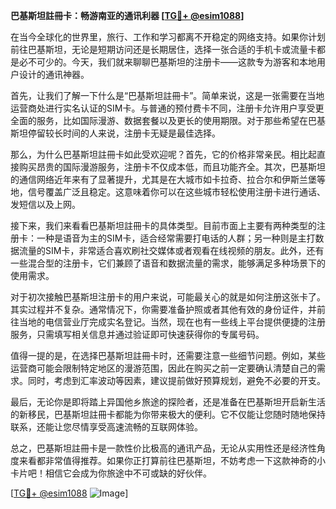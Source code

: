 **巴基斯坦註冊卡：畅游南亚的通讯利器 [[TG💪+ @esim1088](https://t.me/s/esim1088)]**

在当今全球化的世界里，旅行、工作和学习都离不开稳定的网络支持。如果你计划前往巴基斯坦，无论是短期访问还是长期居住，选择一张合适的手机卡或流量卡都是必不可少的。今天，我们就来聊聊巴基斯坦的注册卡——这款专为游客和本地用户设计的通讯神器。

首先，让我们了解一下什么是“巴基斯坦註冊卡”。简单来说，这是一张需要在当地运营商处进行实名认证的SIM卡。与普通的预付费卡不同，注册卡允许用户享受更全面的服务，比如国际漫游、数据套餐以及更长的使用期限。对于那些希望在巴基斯坦停留较长时间的人来说，注册卡无疑是最佳选择。

那么，为什么巴基斯坦註冊卡如此受欢迎呢？首先，它的价格非常亲民。相比起直接购买昂贵的国际漫游服务，注册卡不仅成本低，而且功能齐全。其次，巴基斯坦的通信网络近年来有了显著提升，尤其是在大城市如卡拉奇、拉合尔和伊斯兰堡等地，信号覆盖广泛且稳定。这意味着你可以在这些城市轻松使用注册卡进行通话、发短信以及上网。

接下来，我们来看看巴基斯坦註冊卡的具体类型。目前市面上主要有两种类型的注册卡：一种是语音为主的SIM卡，适合经常需要打电话的人群；另一种则是主打数据流量的SIM卡，非常适合喜欢刷社交媒体或者观看在线视频的朋友。此外，还有一些混合型的注册卡，它们兼顾了语音和数据流量的需求，能够满足多种场景下的使用需求。

对于初次接触巴基斯坦注册卡的用户来说，可能最关心的就是如何注册这张卡了。其实过程并不复杂。通常情况下，你需要准备护照或者其他有效的身份证件，并前往当地的电信营业厅完成实名登记。当然，现在也有一些线上平台提供便捷的注册服务，只需填写相关信息并通过验证即可快速获得你的专属号码。

值得一提的是，在选择巴基斯坦註冊卡时，还需要注意一些细节问题。例如，某些运营商可能会限制特定地区的漫游范围，因此在购买之前一定要确认清楚自己的需求。同时，考虑到汇率波动等因素，建议提前做好预算规划，避免不必要的开支。

最后，无论你是即将踏上异国他乡旅途的探险者，还是准备在巴基斯坦开启新生活的新移民，巴基斯坦註冊卡都能为你带来极大的便利。它不仅能让您随时随地保持联系，还能让您尽情享受高速流畅的互联网体验。

总之，巴基斯坦註冊卡是一款性价比极高的通讯产品，无论从实用性还是经济性角度来看都非常值得推荐。如果你正打算前往巴基斯坦，不妨考虑一下这款神奇的小卡片吧！相信它会成为你旅途中不可或缺的好伙伴。

[[TG💪+ @esim1088](https://t.me/s/esim1088) ![Image](https://i.postimg.cc/4NQfJmqS/Snipaste-2025-05-13-00-14-12.png)]